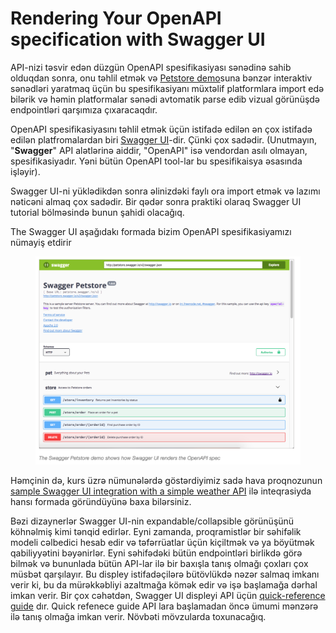 # Rendering Your OpenAPI specification with Swagger UI

API-nizi təsvir edən düzgün OpenAPI spesifikasiyası sənədinə sahib olduqdan sonra, onu təhlil etmək və [Petstore demo](http://petstore.swagger.io/)suna bənzər interaktiv sənədləri yaratmaq üçün bu spesifikasiyanı müxtəlif platformlara import edə bilərik və həmin platformalar sənədi avtomatik parse edib vizual görünüşdə endpointləri qarşımıza çıxaracaqdır.&#x20;

OpenAPI spesifikasiyasını təhlil etmək üçün istifadə edilən ən çox istifadə edilən platfromalardan biri [Swagger UI](https://github.com/swagger-api/swagger-ui)-dir. Çünki çox sadədir. (Unutmayın, "**Swagger**" API alətlərinə aiddir, "OpenAPI" isə vendordan asılı olmayan, spesifikasiyadır. Yəni bütün OpenAPI tool-lar bu spesifikaisya əsasında işləyir).

Swagger UI-ni yüklədikdən sonra əlinizdəki faylı ora import etmək və lazımı nəticəni almaq çox sadədir. Bir qədər sonra praktiki olaraq Swagger UI tutorial  bölməsində bunun şahidi olacağıq.

The Swagger UI aşağıdakı formada bizim OpenAPI spesifikasiyamızı nümayiş etdirir

<figure><img src=".gitbook/assets/image.png" alt=""><figcaption></figcaption></figure>

Həmçinin də, kurs üzrə nümunələrdə göstərdiyimiz sadə hava proqnozunun  [sample Swagger UI integration with a simple weather API](https://idratherbewriting.com/learnapidoc/assets/files/swagger/) ilə inteqrasiyda hansı formada göründüyünə baxa bilərsiniz.

Bəzi dizaynerlər Swagger UI-nin expandable/collapsible görünüşünü köhnəlmiş kimi tənqid edirlər. Eyni zamanda, proqramistlər bir səhifəlik modeli cəlbedici hesab edir və təfərrüatlar üçün kiçiltmək və ya böyütmək qabiliyyətini bəyənirlər. Eyni səhifədəki bütün endpointləri birlikdə görə bilmək və bununlada bütün API-lar ilə bir baxışla tanış olmağı çoxları çox müsbət qarşılayır. Bu displey istifadəçilərə bütövlükdə nəzər salmaq imkanı verir ki, bu da mürəkkəbliyi azaltmağa kömək edir və işə başlamağa dərhal imkan verir. Bir çox cəhətdən, Swagger UI displeyi API üçün  [quick-reference guide](https://idratherbewriting.com/learnapidoc/docapis\_doc\_quick\_reference.html) dır. Quick refenece guide API lara başlamadan öncə ümumi mənzərə ilə tanış olmağa imkan verir. Növbəti mövzularda toxunacağıq.
